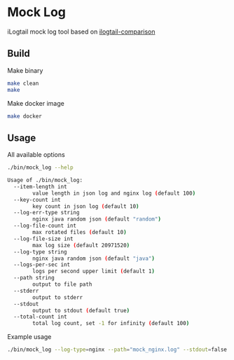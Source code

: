 # Mock Log

iLogtail mock log tool based on [ilogtail-comparison](https://github.com/EvanLjp/ilogtail-comparison)   
 
## Build

Make binary

```bash
make clean
make
```

Make docker image

```bash
make docker
```

## Usage

All available options
```bash
./bin/mock_log --help

Usage of ./bin/mock_log:
  --item-length int
        value length in json log and nginx log (default 100)
  --key-count int
        key count in json log (default 10)
  --log-err-type string
        nginx java random json (default "random")
  --log-file-count int
        max rotated files (default 10)
  --log-file-size int
        max log size (default 20971520)
  --log-type string
        nginx java random json (default "java")
  --logs-per-sec int
        logs per second upper limit (default 1)
  --path string
        output to file path
  --stderr
        output to stderr
  --stdout
        output to stdout (default true)
  --total-count int
        total log count, set -1 for infinity (default 100)
```

Example usage

```bash
./bin/mock_log --log-type=nginx --path="mock_nginx.log" --stdout=false --total-count=300000 --log-file-size=8850000 --log-file-count=5 --logs-per-sec=5000
```
